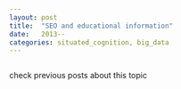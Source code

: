 ```yaml
---
layout: post
title:  "SEO and educational information"
date:   2013--
categories: situated_cognition, big_data
---
```


![]()

check previous posts about this topic

